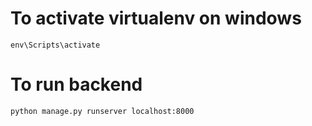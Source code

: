 # To activate virtualenv on windows
`env\Scripts\activate`

# To run backend
`python manage.py runserver localhost:8000`